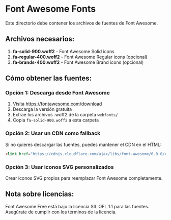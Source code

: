 # Font Awesome Fonts

Este directorio debe contener los archivos de fuentes de Font Awesome.

## Archivos necesarios:

1. **fa-solid-900.woff2** - Font Awesome Solid icons
2. **fa-regular-400.woff2** - Font Awesome Regular icons (opcional)
3. **fa-brands-400.woff2** - Font Awesome Brand icons (opcional)

## Cómo obtener las fuentes:

### Opción 1: Descarga desde Font Awesome
1. Visita https://fontawesome.com/download
2. Descarga la versión gratuita
3. Extrae los archivos .woff2 de la carpeta `webfonts/`
4. Copia `fa-solid-900.woff2` a esta carpeta

### Opción 2: Usar un CDN como fallback
Si no quieres descargar las fuentes, puedes mantener el CDN en el HTML:
```html
<link href="https://cdnjs.cloudflare.com/ajax/libs/font-awesome/6.0.0/css/all.min.css" rel="stylesheet">
```

### Opción 3: Usar iconos SVG personalizados
Crear iconos SVG propios para reemplazar Font Awesome completamente.

## Nota sobre licencias:
Font Awesome Free está bajo la licencia SIL OFL 1.1 para las fuentes.
Asegúrate de cumplir con los términos de la licencia.

